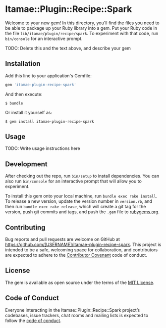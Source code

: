 # Itamae::Plugin::Recipe::Spark

Welcome to your new gem! In this directory, you'll find the files you need to be able to package up your Ruby library into a gem. Put your Ruby code in the file `lib/itamae/plugin/recipe/spark`. To experiment with that code, run `bin/console` for an interactive prompt.

TODO: Delete this and the text above, and describe your gem

## Installation

Add this line to your application's Gemfile:

```ruby
gem 'itamae-plugin-recipe-spark'
```

And then execute:

    $ bundle

Or install it yourself as:

    $ gem install itamae-plugin-recipe-spark

## Usage

TODO: Write usage instructions here

## Development

After checking out the repo, run `bin/setup` to install dependencies. You can also run `bin/console` for an interactive prompt that will allow you to experiment.

To install this gem onto your local machine, run `bundle exec rake install`. To release a new version, update the version number in `version.rb`, and then run `bundle exec rake release`, which will create a git tag for the version, push git commits and tags, and push the `.gem` file to [rubygems.org](https://rubygems.org).

## Contributing

Bug reports and pull requests are welcome on GitHub at https://github.com/[USERNAME]/itamae-plugin-recipe-spark. This project is intended to be a safe, welcoming space for collaboration, and contributors are expected to adhere to the [Contributor Covenant](http://contributor-covenant.org) code of conduct.

## License

The gem is available as open source under the terms of the [MIT License](https://opensource.org/licenses/MIT).

## Code of Conduct

Everyone interacting in the Itamae::Plugin::Recipe::Spark project’s codebases, issue trackers, chat rooms and mailing lists is expected to follow the [code of conduct](https://github.com/[USERNAME]/itamae-plugin-recipe-spark/blob/master/CODE_OF_CONDUCT.md).
